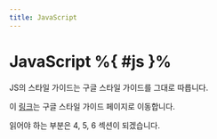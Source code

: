 ```yaml
---
title: JavaScript
---
```


# JavaScript %{ #js }%

JS의 스타일 가이드는 구글 스타일 가이드를 그대로 따릅니다.

이 [링크](https://google.github.io/styleguide/jsguide.html#formatting)는 구글 스타일 가이드 페이지로 이동합니다.

읽어야 하는 부분은 4, 5, 6 섹션이 되겠습니다.